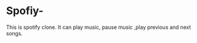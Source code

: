 # Spofiy-
This is spotify clone. It can play music, pause music ,play previous and next songs.
<This is still incomplete. adding more. >
